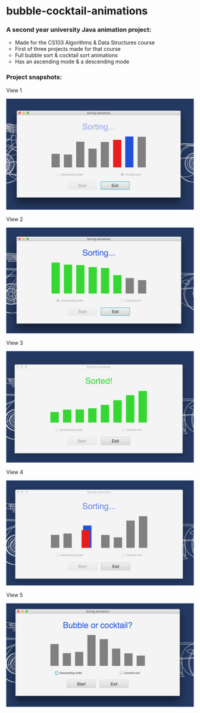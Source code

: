 # bubble-cocktail-animations
<h3>A second year university Java animation project:</h3>
<ul style="list-style-type:circle">
  <li>Made for the CS103 Algorithms & Data Structures course</li>
  <li>First of three projects made for that course</li>
  <li>Full bubble sort & cocktail sort animations</li>
  <li>Has an ascending mode & a descending mode</li>
</ul>
<h3>Project snapshots:</h3>
<p>View 1</p>
<img src="screen-shots/view-1.png" alt="View 1">
<p>View 2</p>
<img src="screen-shots/view-2.png" alt="View 2">
<p>View 3</p>
<img src="screen-shots/view-3.png" alt="View 3">
<p>View 4</p>
<img src="screen-shots/view-4.png" alt="View 4">
<p>View 5</p>
<img src="screen-shots/view-5.png" alt="View 5">


